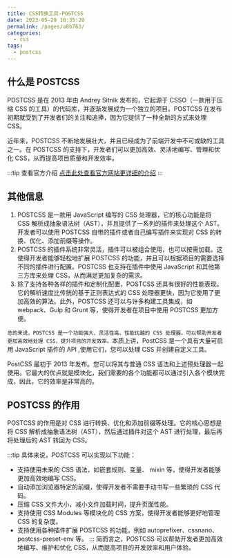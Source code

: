 ```yaml
---
title: CSS转换工具-POSTCSS
date: 2023-05-29 10:35:20
permalink: /pages/a8b763/
categories:
  - css
tags:
  - postcss
---
```


## 什么是 POSTCSS

POSTCSS 是在 2013 年由 Andrey Sitnik 发布的，它起源于 CSSO（一款用于压缩 CSS 的工具）的代码库，并逐渐发展成为一个独立的项目。POSTCSS 在发布初期就受到了开发者们的关注和追捧，因为它提供了一种全新的方式来处理 CSS。

近年来，POSTCSS 不断地发展壮大，并且已经成为了前端开发中不可或缺的工具之一。在 POSTCSS 的支持下，开发者们可以更加高效、灵活地编写、管理和优化 CSS，从而提高项目质量和开发效率。

:::tip 查看官方介绍
[点击此处查看官方网站更详细的介绍](https://postcss.org/)
:::

## 其他信息

1. POSTCSS 是一款用 JavaScript 编写的 CSS 处理器，它的核心功能是将 CSS 解析成抽象语法树（AST），并且提供了一系列的插件来处理这个 AST。开发者可以使用 POSTCSS 自带的插件或者自己编写插件来实现对 CSS 的转换、优化、添加前缀等操作。
2. POSTCSS 的插件系统非常灵活，插件可以被组合使用，也可以按需加载。这使得开发者能够轻松地扩展 POSTCSS 的功能，并且可以根据项目的需要选择不同的插件进行配置。POSTCSS 也支持在插件中使用 JavaScript 和其他第三方库来处理 CSS，从而满足更加复杂的需求。
3. 除了支持各种各样的插件和定制化配置，POSTCSS 还具有很好的性能表现。它的解析速度比传统的基于正则表达式的 CSS 处理器更快，因为它使用了更加高效的算法。此外，POSTCSS 还可以与许多构建工具集成，如 webpack、Gulp 和 Grunt 等，使得开发者在项目中使用 POSTCSS 更加方便。

`总的来说，POSTCSS 是一个功能强大、灵活性高、性能优越的 CSS 处理器，可以帮助开发者更加高效地处理 CSS，提升项目的开发效率。`本质上讲，PostCSS 是一个具有大量可启用 JavaScript 插件的 API ,使用它们，您可以处理 CSS 并创建自定义工具。

PostCSS 最初于 2013 年发布。您可以将其与普通 CSS 语法和上述预处理器一起使用。它最大的优点就是模块化，我们需要的各个功能都可以通过引入各个模块完成，因此，它的效率是非常高的。

## POSTCSS 的作用

POSTCSS 的作用是对 CSS 进行转换、优化和添加前缀等处理。它的核心思想是将 CSS 解析成抽象语法树（AST），然后通过插件对这个 AST 进行处理，最后再将处理后的 AST 转回为 CSS。

:::tip 具体来说，POSTCSS 可以实现以下功能：

- 支持使用未来的 CSS 语法，如嵌套规则、变量、 mixin 等，使得开发者能够更加高效地编写 CSS。
- 自动添加浏览器特定的前缀，使得开发者不需要手动书写一些繁琐的 CSS 代码。
- 压缩 CSS 文件大小，减小文件加载时间，提升页面性能。
- 支持使用 CSS Modules 等模块化的 CSS 方案，使得开发者能够更好地管理 CSS 的复杂度。
- 支持使用各种插件扩展 POSTCSS 的功能，例如 autoprefixer、cssnano、postcss-preset-env 等。
  :::
  简而言之，POSTCSS 可以帮助开发者更加高效地编写、维护和优化 CSS，从而提高项目的开发效率和用户体验。
